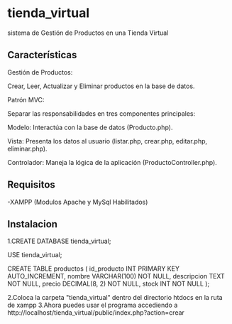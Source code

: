 # tienda_virtual

sistema de Gestión de Productos en una Tienda Virtual

## Características
Gestión de Productos:

Crear, Leer, Actualizar y Eliminar productos en la base de datos.

Patrón MVC:

Separar las responsabilidades en tres componentes principales:

Modelo: Interactúa con la base de datos (Producto.php).

Vista: Presenta los datos al usuario (listar.php, crear.php, editar.php, eliminar.php).

Controlador: Maneja la lógica de la aplicación (ProductoController.php).

## Requisitos
-XAMPP (Modulos Apache y MySql Habilitados)

## Instalacion
1.CREATE DATABASE tienda_virtual;

USE tienda_virtual;

CREATE TABLE productos (
    id_producto INT PRIMARY KEY AUTO_INCREMENT,
    nombre VARCHAR(100) NOT NULL,
    descripcion TEXT NOT NULL,
    precio DECIMAL(8, 2) NOT NULL,
    stock INT NOT NULL
);

2.Coloca la carpeta "tienda_virtual" dentro del directorio htdocs en la ruta de xampp
3.Ahora puedes usar el programa accediendo a http://localhost/tienda_virtual/public/index.php?action=crear
